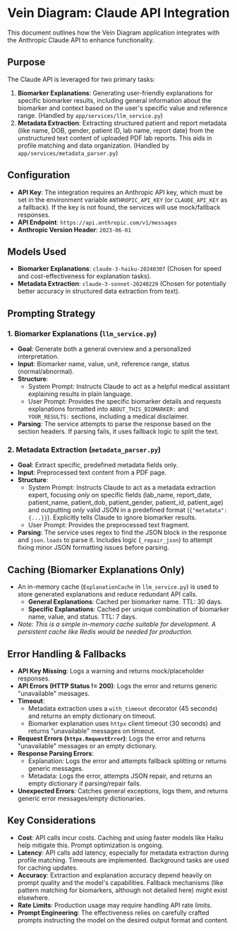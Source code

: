# Vein Diagram: Claude API Integration

This document outlines how the Vein Diagram application integrates with the Anthropic Claude API to enhance functionality.

## Purpose

The Claude API is leveraged for two primary tasks:

1.  **Biomarker Explanations**: Generating user-friendly explanations for specific biomarker results, including general information about the biomarker and context based on the user's specific value and reference range. (Handled by `app/services/llm_service.py`)
2.  **Metadata Extraction**: Extracting structured patient and report metadata (like name, DOB, gender, patient ID, lab name, report date) from the unstructured text content of uploaded PDF lab reports. This aids in profile matching and data organization. (Handled by `app/services/metadata_parser.py`)

## Configuration

-   **API Key**: The integration requires an Anthropic API key, which must be set in the environment variable `ANTHROPIC_API_KEY` (or `CLAUDE_API_KEY` as a fallback). If the key is not found, the services will use mock/fallback responses.
-   **API Endpoint**: `https://api.anthropic.com/v1/messages`
-   **Anthropic Version Header**: `2023-06-01`

## Models Used

-   **Biomarker Explanations**: `claude-3-haiku-20240307` (Chosen for speed and cost-effectiveness for explanation tasks).
-   **Metadata Extraction**: `claude-3-sonnet-20240229` (Chosen for potentially better accuracy in structured data extraction from text).

## Prompting Strategy

### 1. Biomarker Explanations (`llm_service.py`)

-   **Goal**: Generate both a general overview and a personalized interpretation.
-   **Input**: Biomarker name, value, unit, reference range, status (normal/abnormal).
-   **Structure**:
    -   System Prompt: Instructs Claude to act as a helpful medical assistant explaining results in plain language.
    -   User Prompt: Provides the specific biomarker details and requests explanations formatted into `ABOUT_THIS_BIOMARKER:` and `YOUR_RESULTS:` sections, including a medical disclaimer.
-   **Parsing**: The service attempts to parse the response based on the section headers. If parsing fails, it uses fallback logic to split the text.

### 2. Metadata Extraction (`metadata_parser.py`)

-   **Goal**: Extract specific, predefined metadata fields only.
-   **Input**: Preprocessed text content from a PDF page.
-   **Structure**:
    -   System Prompt: Instructs Claude to act as a metadata extraction expert, focusing *only* on specific fields (lab_name, report_date, patient_name, patient_dob, patient_gender, patient_id, patient_age) and outputting *only* valid JSON in a predefined format (`{"metadata": {...}}`). Explicitly tells Claude to ignore biomarker results.
    -   User Prompt: Provides the preprocessed text fragment.
-   **Parsing**: The service uses regex to find the JSON block in the response and `json.loads` to parse it. Includes logic (`_repair_json`) to attempt fixing minor JSON formatting issues before parsing.

## Caching (Biomarker Explanations Only)

-   An in-memory cache (`ExplanationCache` in `llm_service.py`) is used to store generated explanations and reduce redundant API calls.
    -   **General Explanations**: Cached per biomarker name. TTL: 30 days.
    -   **Specific Explanations**: Cached per unique combination of biomarker name, value, and status. TTL: 7 days.
-   *Note: This is a simple in-memory cache suitable for development. A persistent cache like Redis would be needed for production.*

## Error Handling & Fallbacks

-   **API Key Missing**: Logs a warning and returns mock/placeholder responses.
-   **API Errors (HTTP Status != 200)**: Logs the error and returns generic "unavailable" messages.
-   **Timeout**:
    -   Metadata extraction uses a `with_timeout` decorator (45 seconds) and returns an empty dictionary on timeout.
    -   Biomarker explanation uses `httpx` client timeout (30 seconds) and returns "unavailable" messages on timeout.
-   **Request Errors (`httpx.RequestError`)**: Logs the error and returns "unavailable" messages or an empty dictionary.
-   **Response Parsing Errors**:
    -   Explanation: Logs the error and attempts fallback splitting or returns generic messages.
    -   Metadata: Logs the error, attempts JSON repair, and returns an empty dictionary if parsing/repair fails.
-   **Unexpected Errors**: Catches general exceptions, logs them, and returns generic error messages/empty dictionaries.

## Key Considerations

-   **Cost**: API calls incur costs. Caching and using faster models like Haiku help mitigate this. Prompt optimization is ongoing.
-   **Latency**: API calls add latency, especially for metadata extraction during profile matching. Timeouts are implemented. Background tasks are used for caching updates.
-   **Accuracy**: Extraction and explanation accuracy depend heavily on prompt quality and the model's capabilities. Fallback mechanisms (like pattern matching for biomarkers, although not detailed here) might exist elsewhere.
-   **Rate Limits**: Production usage may require handling API rate limits.
-   **Prompt Engineering**: The effectiveness relies on carefully crafted prompts instructing the model on the desired output format and content.
